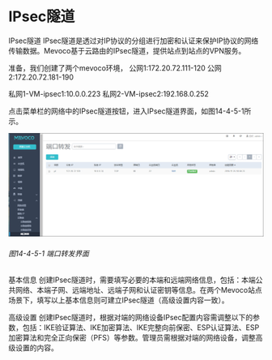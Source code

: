# IPsec隧道
IPsec隧道
IPsec隧道是透过对IP协议的分组进行加密和认证来保护IP协议的网络传输数据。Mevoco基于云路由的IPsec隧道，提供站点到站点的VPN服务。

准备，我们创建了两个mevoco环境，
公网1:172.20.72.111-120
公网2:172.20.72.181-190

私网1-VM-ipsec1:10.0.0.223
私网2-VM-ipsec2:192.168.0.252

点击菜单栏的网络中的IPsec隧道按钮，进入IPsec隧道界面，如图14-4-5-1所示。

![png](../images/14-4-5-1.png "图14-4-5-1 端口转发界面")

###### 图14-4-5-1 端口转发界面 



基本信息
创建IPsec隧道时，需要填写必要的本端和远端网络信息，包括：本端公共网络、本端子网、远端地址、远端子网和认证密钥等信息。在两个Mevoco站点场景下，填写以上基本信息则可建立IPsec隧道（高级设置内容一致）。

高级设置
创建IPsec隧道时，根据对端的网络设备IPsec配置内容需调整以下的参数，包括：IKE验证算法、IKE加密算法、IKE完整向前保密、ESP认证算法、ESP加密算法和完全正向保密（PFS）等参数。管理员需根据对端的网络设备，调整高级设置的内容。

